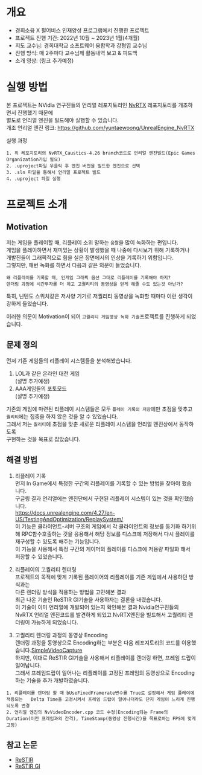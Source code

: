 # 개요
- 경희소융 X 펄어비스 인재양성 프로그램에서 진행한 프로젝트
- 프로젝트 진행 기간: 2022년 10월 ~ 2023년 1월(4개월)
- 지도 교수님: 경희대학교 소프트웨어 융합학과 강형엽 교수님
- 진행 방식: 매 2주마다 교수님께 활동내역 보고 & 피드백
- 소개 영상: (링크 추가예정)

# 실행 방법
본 프로젝트는 NVidia 연구진들의 언리얼 레포지토리인  [NvRTX](https://github.com/NvRTX/UnrealEngine) 레포지토리를 개조하면서 진행했기 때문에  
별도로 언리얼 엔진을 빌드해야 실행할 수 있습니다.  
개조 언리얼 엔진 링크: https://github.com/yuntaewoong/UnrealEngine_NvRTX  

   
실행 과정
```
1. 위 레포지토리의 NvRTX_Caustics-4.26 branch코드로 언리얼 엔진빌드(Epic Games Organization가입 필요)
2. .uproject파일 우클릭 후 엔진 버전을 빌드한 엔진으로 선택
3. .sln 파일을 통해서 언리얼 프로젝트 빌드
4. .uproject 파일 실행 
```

# 프로젝트 소개
## Motivation
저는 게임을 플레이할 때, 리플레이 소위 말하는 `움짤`을 많이 녹화하는 편입니다.  
게임을 플레이하면서 재미있는 상황이 발생했을 때 나중에 다시보기 위해 기록하거나  
개발진들이 그래픽적으로 힘을 실은 장면에서의 인상을 기록하기 위함입니다.  
그렇지만, 매번 녹화를 하면서 다음과 같은 의문이 들었습니다.  
```
왜 리플레이를 기록할 때, 인게임 그래픽 옵션 그대로 리플레이를 기록해야 하지?
렌더링 과정에 시간투자를 더 하고 고퀄리티의 동영상을 얻게 해줄 수도 있는것 아닌가?
```
특히, 닌텐도 스위치같은 저사양 기기로 저퀄리티 동영상을 녹화할 때마다 이런 생각이  
강하게 들었습니다.

이러한 의문이 Motivation이 되어 `고퀄리티 게임영상 녹화 기술`프로젝트를 진행하게 되었습니다.  


## 문제 정의
먼저 기존 게임들의 리플레이 시스템들을 분석해봤습니다.
1. LOL과 같은 온라인 대전 게임  
(설명 추가예정)
2. AAA게임들의 포토모드  
(설명 추가예정)  

기존의 게임에 마련된 리플레이 시스템들은 모두 `플레이 기록의 저장`에만 초점을 맞추고  
`퀄리티`에는 집중을 하지 않은 것을 알 수 있었습니다.  
그래서 저는 `퀄리티`에 초점을 맞춘 새로운 리플레이 시스템을 언리얼 엔진상에서 동작하도록  
구현하는 것을 목표로 잡았습니다.

## 해결 방법
1. 리플레이 기록  
먼저 In Game에서 특정한 구간의 리플레이를 기록할 수 있는 방법을 찾아야 했습니다.  
구글링 결과 언리얼에는 엔진단에서 구현된 리플레이 시스템이 있는 것을 확인했습니다.  
https://docs.unrealengine.com/4.27/en-US/TestingAndOptimization/ReplaySystem/  
이 기능은 클라이언트-서버 구조의 게임에서 각 클라이언트의 정보를 동기화 하기위해 RPC함수호출하는 것을 응용해서 해당 정보를 디스크에 저장해서 다시 플레이를 재구성할 수 있도록 해주는 기능입니다.  
이 기능을 사용해서 특정 구간의 게이머의 플레이를 디스크에 저용량 파일화 해서 저장할 수 있었습니다.     

2. 리플레이의 고퀄리티 렌더링  
프로젝트의 목적에 맞게 기록된 플레이어의 리플레이를 기존 게임에서 사용하던 방식과는  
다른 렌더링 방식을 적용하는 방법을 고민해본 결과  
최근 나온 기술인 ReSTIR GI기술을 사용하자는 결론을 내렸습니다.  
이 기술이 이미 언리얼에 개발되어 있는지 확인해본 결과 Nvidia연구진들의  
NvRTX 언리얼 엔진코드를 발견하게 되었고 NvRTX엔진을 빌드해서 고퀄리티 렌더링이 가능하게 되었습니다.  

3. 고퀄리티 렌더링 과정의 동영상 Encoding  
렌더링 과정을 동영상으로 Encoding하는 부분은 다음 레포지토리의 코드를 이용했습니다.[SimpleVideoCapture](https://github.com/pafuhana1213/SimpleVideoCapture)  
하지만, 이대로 ReSTIR GI기술을 사용해서 리플레이를 렌더링 하면, 프레임 드랍이 일어납니다.  
그래서 프레임드랍이 일어나는 리플레이를 고정된 프레임의 동영상으로 Encoding하는 기술을 추가 개발하였습니다.  
```
1. 리플레이를 렌더링 할 때 bUseFixedFramerate변수를 True로 설정해서 게임 플레이에 적용되는   Delta Time을 고정시켜서 프레임 드랍이 일어나더라도 단지 게임이 느리게 진행되도록 변경
2. 언리얼 엔진의 NvVideoEncoder.cpp 코드 수정(Encoding되는 Frame의 Duration(이전 프레임과의 간격), TimeStamp(동영상 진행시간)을 목표로하는 FPS에 맞게 고정)   
```



## 참고 논문
- [ReSTIR](https://research.nvidia.com/sites/default/files/pubs/2020-07_Spatiotemporal-reservoir-resampling/ReSTIR.pdf)
- [ReSTIR GI](https://d1qx31qr3h6wln.cloudfront.net/publications/ReSTIR%20GI.pdf)


